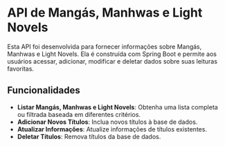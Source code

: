 # API de Mangás, Manhwas e Light Novels

Esta API foi desenvolvida para fornecer informações sobre Mangás, Manhwas e Light Novels. Ela é construída com Spring Boot e permite aos usuários acessar, adicionar, modificar e deletar dados sobre suas leituras favoritas.

## Funcionalidades

- **Listar Mangás, Manhwas e Light Novels**: Obtenha uma lista completa ou filtrada baseada em diferentes critérios.
- **Adicionar Novos Títulos**: Inclua novos títulos à base de dados.
- **Atualizar Informações**: Atualize informações de títulos existentes.
- **Deletar Títulos**: Remova títulos da base de dados.